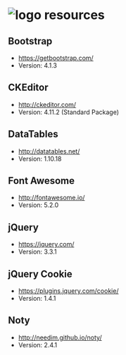![logo](https://raw.githubusercontent.com/yafp/monoto/master/images/logo/monoto_logo_black.png) resources
==========


## Bootstrap
- https://getbootstrap.com/
- Version: 4.1.3

## CKEditor
- http://ckeditor.com/
- Version: 4.11.2 (Standard Package)

## DataTables
- http://datatables.net/
- Version: 1.10.18

## Font Awesome
- http://fontawesome.io/
- Version: 5.2.0

## jQuery
- https://jquery.com/
- Version: 3.3.1

## jQuery Cookie
- https://plugins.jquery.com/cookie/
- Version: 1.4.1

## Noty
- http://needim.github.io/noty/
- Version: 2.4.1
